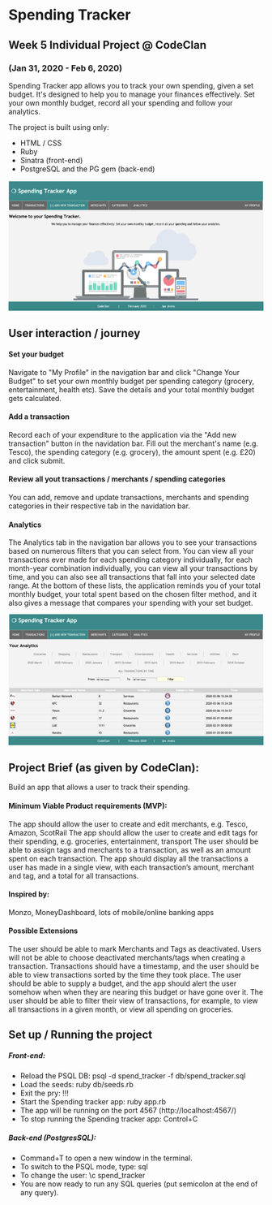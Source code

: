 # Spending Tracker
## Week 5 Individual Project @ CodeClan
### (Jan 31, 2020 - Feb 6, 2020)

Spending Tracker app allows you to track your own spending, given a set budget. It's designed to help you to manage your finances effectively. Set your own monthly budget, record all your spending and follow your analytics.

The project is built using only:
* HTML / CSS
* Ruby
* Sinatra (front-end)
* PostgreSQL and the PG gem (back-end)

![Alt text](./public/images/WelcomePage.png)

## User interaction / journey
#### Set your budget
Navigate to "My Profile" in the navigation bar and click "Change Your Budget" to set your own monthly budget per spending category (grocery, entertainment, health etc). Save the details and your total monthly budget gets calculated.

#### Add a transaction
Record each of your expenditure to the application via the "Add new transaction" button in the navidation bar. Fill out the merchant's name (e.g. Tesco), the spending category (e.g. grocery), the amount spent (e.g. £20) and click submit.

#### Review all yout transactions / merchants / spending categories
You can add, remove and update transactions, merchants and spending categories in their respective tab in the navidation bar.

#### Analytics
The Analytics tab in the navigation bar allows you to see your transactions based on numerous filters that you can select from. You can view all your transactions ever made for each spending category individually, for each month-year combination individually, you can view all your transactions by time, and you can also see all transactions that fall into your selected date range. At the bottom of these lists, the application reminds you of your total monthly budget, your total spent based on the chosen filter method, and it also gives a message that compares your spending with your set budget.

![Alt text](./public/images/Analytics.png)

## Project Brief (as given by CodeClan):
Build an app that allows a user to track their spending.

#### Minimum Viable Product requirements (MVP):
The app should allow the user to create and edit merchants, e.g. Tesco, Amazon, ScotRail
The app should allow the user to create and edit tags for their spending, e.g. groceries, entertainment, transport
The user should be able to assign tags and merchants to a transaction, as well as an amount spent on each transaction.
The app should display all the transactions a user has made in a single view, with each transaction’s amount, merchant and tag, and a total for all transactions.

#### Inspired by:
Monzo, MoneyDashboard, lots of mobile/online banking apps

#### Possible Extensions
The user should be able to mark Merchants and Tags as deactivated. Users will not be able to choose deactivated merchants/tags when creating a transaction.
Transactions should have a timestamp, and the user should be able to view transactions sorted by the time they took place.
The user should be able to supply a budget, and the app should alert the user somehow when when they are nearing this budget or have gone over it.
The user should be able to filter their view of transactions, for example, to view all transactions in a given month, or view all spending on groceries.

## Set up / Running the project
##### Front-end:
* Reload the PSQL DB: psql -d spend_tracker -f db/spend_tracker.sql
* Load the seeds: ruby db/seeds.rb
* Exit the pry: !!!
* Start the Spending tracker app: ruby app.rb  
* The app will be running on the port 4567 (http://localhost:4567/)
* To stop running the Spending tracker app: Control+C 
##### Back-end (PostgresSQL):
* Command+T to open a new window in the terminal.
* To switch to the PSQL mode, type: sql
* To change the user: \c spend_tracker 
* You are now ready to run any SQL queries (put semicolon at the end of any query).

